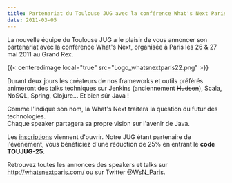 ```yaml
---
title: Partenariat du Toulouse JUG avec la conférence What's Next Paris
date: 2011-03-05
---
```


La nouvelle équipe du Toulouse JUG a le plaisir de vous annoncer son partenariat
avec la conférence What's Next, organisée à Paris les 26 & 27 mai 2011 au
Grand Rex.

{{< centeredimage local="true" src="Logo_whatsnextparis22.png" >}}

<!--more-->

Durant deux jours les créateurs de nos frameworks et outils préférés animeront
des talks techniques sur Jenkins (anciennement <del>Hudson</del>), Scala, NoSQL,
Spring, Clojure... Et bien sûr Java !

Comme l'indique son nom, la What's Next traitera la question du futur des
technologies.  
Chaque speaker partagera sa propre vision sur l'avenir de Java.

Les [inscriptions](http://www.whatsnextparis.com/index.html) viennent d'ouvrir.
Notre JUG étant partenaire de l'événement, vous bénéficiez d'une réduction de
25% en entrant le **code TOUJUG-25**.

Retrouvez toutes les annonces des speakers et talks sur
http://whatsnextparis.com/ ou sur Twitter [@WsN_Paris](http://twitter.com/WsN_Paris).
